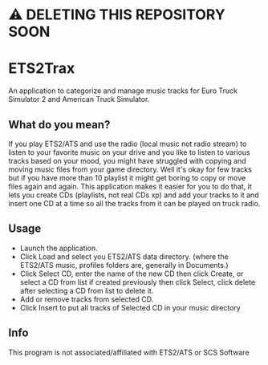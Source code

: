 # :warning: DELETING THIS REPOSITORY SOON

# ETS2Trax
An application to categorize and manage music tracks for Euro Truck
Simulator 2 and American Truck Simulator.

## What do you mean?
If you play ETS2/ATS and use the radio (local music not radio
stream) to listen to your favorite music on your drive and you
like to listen to various tracks based on your mood, you might
have struggled with copying and moving music files from your game
directory. Well it's okay for few tracks but if you have more than
10 playlist it might get boring to copy or move files again and again.
This application makes it easier for you to do that, it lets you
create CDs (playlists, not real CDs xp) and add your tracks to it and
insert one CD at a time so all the tracks from it can be played on truck
radio.

## Usage
- Launch the application.
- Click Load and select you ETS2/ATS data directory. (where the
ETS2/ATS music, profiles folders are, generally in Documents.)
- Click Select CD, enter the name of the new CD then click Create,
or select a CD from list if created previously then click Select, click
delete after selecting a CD from list to delete it.
- Add or remove tracks from selected CD.
- Click Insert to put all tracks of Selected CD in your music directory

## Info
This program is not associated/affiliated with ETS2/ATS or SCS Software


 

